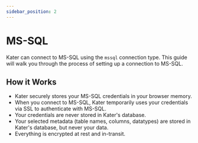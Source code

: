 ```yaml
---
sidebar_position: 2
---
```


# MS-SQL

Kater can connect to MS-SQL using the `mssql` connection type. This guide will walk you through the process of setting up a connection to MS-SQL.

## How it Works
* Kater securely stores your MS-SQL credentials in your browser memory.
* When you connect to MS-SQL, Kater temporarily uses your credentials via SSL to authenticate with MS-SQL.
* Your credentials are never stored in Kater's database.
* Your selected metadata (table names, columns, datatypes) are stored in Kater's database, but never your data.
* Everything is encrypted at rest and in-transit.

